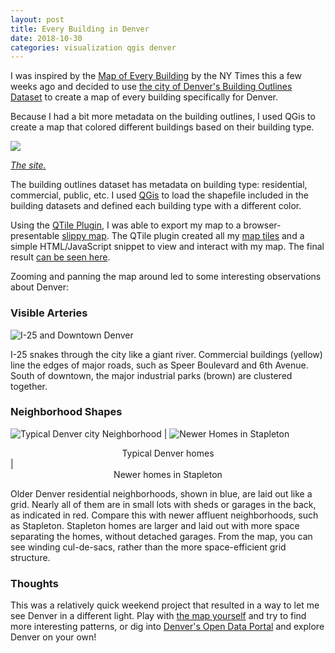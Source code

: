 ```yaml
---
layout: post
title: Every Building in Denver
date: 2018-10-30
categories: visualization qgis denver
---
```


I was inspired by the [Map of Every
Building](https://www.nytimes.com/interactive/2018/10/12/us/map-of-every-building-in-the-united-states.html)
by the NY Times this a few weeks ago and decided to use [the city of Denver's
Building Outlines Dataset](https://www.denvergov.org/opendata/dataset/city-and-county-of-denver-building-outlines-2016)
to create a map of every building specifically for Denver.

Because I had a bit more metadata on the building outlines, I used QGis to
create a map that colored different buildings based on their building type.

![]({{site.url}}/assets/img/posts/2018-10-30-every-building/every-building-denver-1.png)

_[The site.](https://datacolorado.org/denver_buildings)_

The building outlines dataset has metadata on building type: residential,
commercial, public, etc. I used
[QGis](https://qgis.org/en/site/forusers/download.html) to load the shapefile
included in the building datasets and defined each building type with a
different color.

Using the [QTile Plugin](https://plugins.qgis.org/plugins/qtiles/), I was able
to export my map to a browser-presentable [slippy
map](https://wiki.openstreetmap.org/wiki/Slippy_Map). The QTile plugin created
all my [map tiles](https://wiki.openstreetmap.org/wiki/Tiles) and a simple
HTML/JavaScript snippet to view and interact with my map. The final result
[can be seen here](https://datacolorado.org/denver_buildings).

Zooming and panning the map around led to some interesting observations about Denver:

### Visible Arteries

![I-25 and Downtown Denver]({{site.url}}/assets/img/posts/2018-10-30-every-building/i25.png)

I-25 snakes through the city like a giant river. Commercial buildings (yellow)
line the edges of major roads, such as Speer Boulevard and 6th Avenue. South of
downtown, the major industrial parks (brown) are clustered together.

### Neighborhood Shapes

![Typical Denver city Neighborhood]({{site.url}}/assets/img/posts/2018-10-30-every-building/typical-denver-neighborhood.png) | ![Newer Homes in Stapleton]({{site.url}}/assets/img/posts/2018-10-30-every-building/stapleton.png)
<center>Typical Denver homes</center> | <center>Newer homes in Stapleton</center>

Older Denver residential neighborhoods, shown in blue, are laid out like a grid.
Nearly all of them are in small lots with sheds or garages in the back, as
indicated in red. Compare this with newer affluent neighborhoods, such as
Stapleton. Stapleton homes are larger and laid out with more space separating
the homes, without detached garages. From the map, you can see winding
cul-de-sacs, rather than the more space-efficient grid structure.


### Thoughts

This was a relatively quick weekend project that resulted in a way to let me see
Denver in a different light. Play with [the map
yourself](https://datacolorado.org/denver_buildings) and try to find more
interesting patterns, or dig into [Denver's Open Data
Portal](https://www.denvergov.org/opendata) and explore Denver on your own!


<!--
## Step by Step

Here are the steps I took to create map of buildings in Denver:

- Download a shapefile of
[building outlines](https://www.denvergov.org/opendata/dataset/city-and-county-of-denver-building-outlines-2016)
from Denver's Open Data portal.
You can also use Microsoft's building outline set for the entire country, like the NYtimes did,
or look for a similar dataset from your own city.

- Install [QGis](https://qgis.org/en/site/forusers/download.html).

- Load the shapefile into QGis as a layer.

- Create a _categorical map_ and set the fill color for every `BLDG_TYPE` to a different color.

- Install the [QTile Plugin](https://plugins.qgis.org/plugins/qtiles/).

-->
